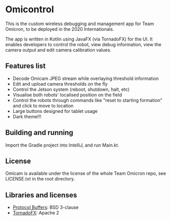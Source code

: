 # Omicontrol

This is the custom wireless debugging and management app for Team Omicron, to be deployed in the 2020 Internationals.

The app is written in Kotlin using JavaFX (via TornadoFX) for the UI. It enables developers to control the robot, view
debug information, view the camera output and edit camera calibration values.

## Features list
- Decode Omicam JPEG stream while overlaying threshold information
- Edit and upload camera thresholds on the fly
- Control the Jetson system (reboot, shutdown, halt, etc)
- Visualise both robots' localised position on the field
- Control the robots through commands like "reset to starting formation" and click to move to location
- Large buttons designed for tablet usage
- Dark theme!!!

## Building and running
Import the Gradle project into IntelliJ, and run Main.kt.

## License
Omicam is available under the license of the whole Team Omicron repo, see LICENSE.txt in the root directory. 

## Libraries and licenses
- [Protocol Buffers](https://github.com/protocolbuffers/protobuf): BSD 3-clause
- [TornadoFX](https://github.com/edvin/tornadofx): Apache 2
